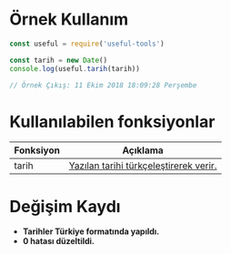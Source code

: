 # Örnek Kullanım

```js
const useful = require('useful-tools')

const tarih = new Date()
console.log(useful.tarih(tarih))

// Örnek Çıkış: 11 Ekim 2018 18:09:28 Perşembe
```

# Kullanılabilen fonksiyonlar

| Fonksiyon | Açıklama |
| ------ | ------ |
| tarih | [Yazılan tarihi türkçeleştirerek verir.](https://github.com/AcarSY/useful-tools/blob/master/kullanimlar/tarih.md) |

# Değişim Kaydı

* **Tarihler Türkiye formatında yapıldı.**
* **0 hatası düzeltildi.**